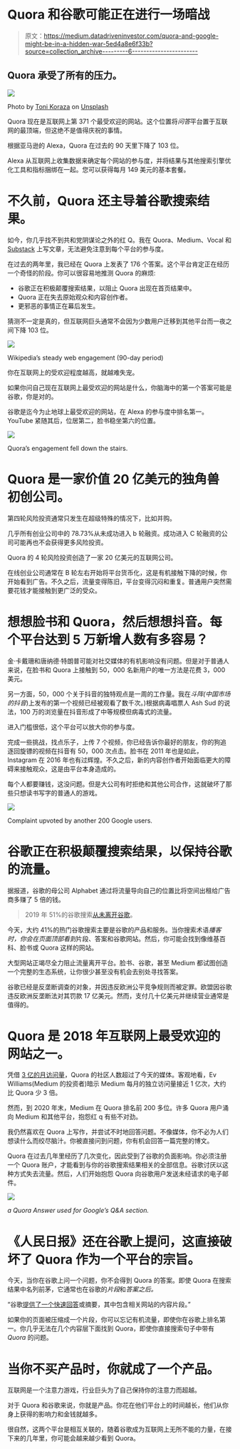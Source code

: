 # Quora 和谷歌可能正在进行一场暗战

> 原文：<https://medium.datadriveninvestor.com/quora-and-google-might-be-in-a-hidden-war-5ed4a8e6f33b?source=collection_archive---------6----------------------->

## Quora 承受了所有的压力。

![](img/dcbf604a9eaf90080ff4cd64ed225247.png)

Photo by [Toni Koraza](https://unsplash.com/@tonikoraza?utm_source=unsplash&utm_medium=referral&utm_content=creditCopyText) on [Unsplash](https://unsplash.com/@tonikoraza/stats?utm_source=unsplash&utm_medium=referral&utm_content=creditCopyText)

Quora 现在是互联网上第 371 个最受欢迎的网站。这个位置将*问答*平台置于互联网的最顶端，但这绝不是值得庆祝的事情。

根据亚马逊的 Alexa，Quora 在过去的 90 天里下降了 103 位。

Alexa 从互联网上收集数据来确定每个网站的参与度，并将结果与其他搜索引擎优化工具和指标捆绑在一起。您可以获得每月 149 美元的基本套餐。

# 不久前，Quora 还主导着谷歌搜索结果。

如今，你几乎找不到共和党阴谋论之外的红 Q。我在 Quora、Medium、Vocal 和 [Substack](http://koraza.substack.com) 上写文章，无法避免注意到每个平台的参与度。

在过去的两年里，我已经在 Quora 上发表了 176 个答案。这个平台肯定正在经历一个奇怪的阶段。你可以很容易地推测 Quora 的麻烦:

*   谷歌正在积极颠覆搜索结果，以阻止 Quora 出现在首页结果中。
*   Quora 正在失去原始观众和内容创作者。
*   更邪恶的事情正在幕后发生。

猜测不一定是真的，但互联网巨头通常不会因为少数用户迁移到其他平台而一夜之间下降 103 位。

![](img/a272d7ff84e6777c2ab481b4dbea0e77.png)

Wikipedia’s steady web engagement (90-day period)

你在互联网上的受欢迎程度越高，就越难失宠。

如果你问自己现在互联网上最受欢迎的网站是什么，你脑海中的第一个答案可能是谷歌，你是对的。

谷歌是迄今为止地球上最受欢迎的网站，在 Alexa 的参与度中排名第一。YouTube 紧随其后，位居第二，脸书稳坐第六的位置。

![](img/b63398586810328f9e891077f7210090.png)

Quora’s engagement fell down the stairs.

# Quora 是一家价值 20 亿美元的独角兽初创公司。

第四轮风险投资通常只发生在超级特殊的情况下，比如并购。

几乎所有创业公司中的 78.73%从未成功进入 b 轮融资。成功进入 C 轮融资的公司可能再也不会获得更多风险投资。

Quora 的 4 轮风险投资创造了一家 20 亿美元的互联网公司。

在线创业公司通常在 B 轮左右开始将平台货币化，这是有机接触下降的时候，你开始看到广告。不久之后，流量变得陈旧，平台变得沉闷和重复。普通用户突然需要花钱才能接触到更广泛的受众。

# 想想脸书和 Quora，然后想想抖音。每个平台达到 5 万新增人数有多容易？

金·卡戴珊和唐纳德·特朗普可能对社交媒体的有机影响没有问题。但是对于普通人来说，在脸书和 Quora 上接触到 50，000 名新用户的唯一方法是花费 3，000 美元。

另一方面，50，000 个关于抖音的独特观点是一周的工作量。我在*斗阵(中国市场的抖音*)上发布的第一个视频已经被观看了数千次。)根据病毒唱票人 Ash Sud 的说法，100 万的浏览量在抖音形成了中等规模但病毒式的流量。

进入门槛很低，这个平台可以放大你的参与度。

完成一些挑战，找点乐子，上传 7 个视频，你已经告诉你最好的朋友，你的狗追逐回旋镖的视频在抖音有 50，000 次点击。脸书在 2011 年也是如此，Instagram 在 2016 年也有过辉煌。不久之后，新的内容创作者开始面临更大的障碍来接触观众，这是由平台本身造成的。

每个人都要赚钱，这没问题。但是大公司有时拒绝和其他公司合作，这就破坏了那些只想读书写字的普通人的游戏。

![](img/7ee37a04b0b82e72948a386ca89c9de5.png)

Complaint upvoted by another 200 Google users.

# 谷歌正在积极颠覆搜索结果，以保持谷歌的流量。

据报道，谷歌的母公司 Alphabet 通过将流量导向自己的位置比将空间出租给广告商多赚了 5 倍的钱。

> 2019 年 51%的谷歌搜索[从未离开谷歌](https://www.hubspot.com/marketing-statistics)。

今天，大约 41%的热门谷歌搜索主要是谷歌的产品和服务。当你搜索术语*播客时，你会在页面顶部看到*片段、答案和谷歌网站。然后，你可能会找到像维基百科、脸书或 Quora 这样的网站。

大型网站正竭尽全力阻止流量离开平台。脸书、谷歌，甚至 Medium 都试图创造一个完整的生态系统，让你很少甚至没有机会去别处寻找答案。

谷歌已经是反垄断调查的对象，并因违反欧洲公平竞争规则而被定罪。欧盟因谷歌违反欧洲反垄断法对其罚款 17 亿美元。然而，支付几十亿美元并继续营业通常是值得的。

# Quora 是 2018 年互联网上最受欢迎的网站之一。

凭借 [3 亿的月访问量](https://www.vox.com/recode/2019/5/16/18627157/quora-value-billion-question-answer)，Quora 的社区人数超过了今天的媒体。客观地看，Ev Williams(Medium 的投资者)暗示 Medium 每月的独立访问量接近 1 亿次，大约比 Quora 少 3 倍。

然而，到 2020 年末，Medium 在 Quora 排名前 200 多位。许多 Quora 用户涌向 Medium 和其他平台，抱怨红 q 有些不对劲。

我仍然喜欢在 Quora 上写作，并尝试不时地回答问题。不像媒体，你不必为人们想读什么而绞尽脑汁。你被直接问到问题，你有机会回答一篇完整的博文。

Quora 在过去几年里经历了几次变化，因此受到了谷歌的负面影响。你必须注册一个 Quora 账户，才能看到与你的谷歌搜索结果相关的全部信息。谷歌讨厌以这种方式失去流量。然后，人们开始抱怨 Quora 向谷歌用户发送未经请求的电子邮件。

![](img/31d12107866320f7d4e67eabce4feb8a.png)

*a Quora Answer used for Google’s Q&A section.*

# 《人民日报》还在谷歌上提问，这直接破坏了 Quora 作为一个平台的宗旨。

今天，当你在谷歌上问一个问题，你不会得到 Quora 的答案。即使 Quora 在搜索结果中名列前茅，它通常也在谷歌的*片段*和*答案之后。*

“谷歌[提供了一个快速回答](https://support.google.com/webmasters/answer/6229325?hl=en)或摘要，其中包含相关网站的内容片段。”

如果你的页面被压缩成一个片段，你可以忘记有机流量，即使你在谷歌上排名第一。你几乎无法在几个内容层下面找到 Quora，即使你直接搜索句子中带有 *Quora* 的问题。

# 当你不买产品时，你就成了一个产品。

互联网是一个注意力游戏，行业巨头为了自己保持你的注意力而超越。

对于 Quora 和谷歌来说，你就是产品。你花在他们平台上的时间越长，他们从你身上获得的影响力和金钱就越多。

很自然，这两个平台是相互关联的，随着谷歌成为互联网上无所不能的力量，在接下来的几年里，你可能会越来越少看到 Quora。